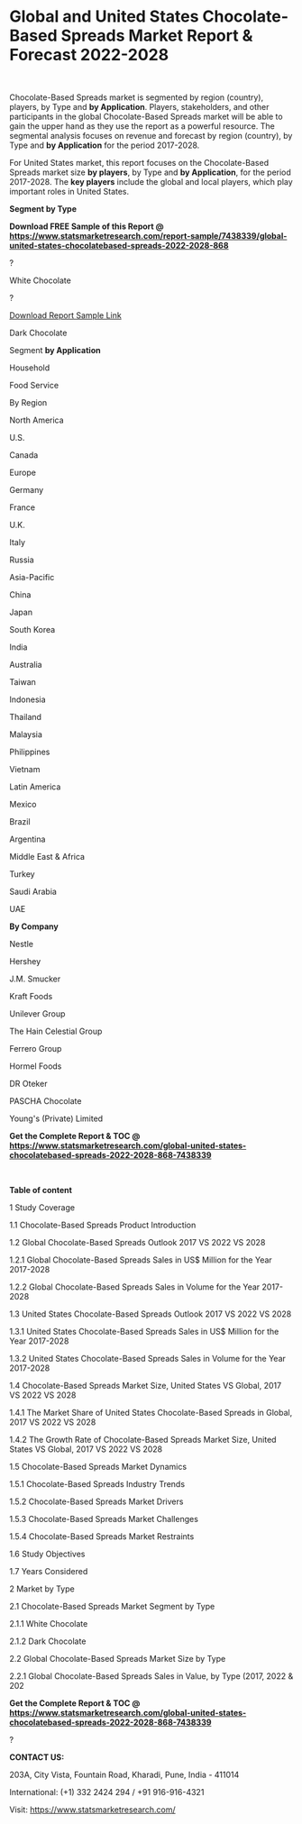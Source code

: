 <h1>Global and United States Chocolate-Based Spreads Market Report & Forecast 2022-2028</h1><br/><p>Chocolate-Based Spreads market is segmented by region (country), players, by Type and <strong>by Application</strong>. Players, stakeholders, and other participants in the global Chocolate-Based Spreads market will be able to gain the upper hand as they use the report as a powerful resource. The segmental analysis focuses on revenue and forecast by region (country), by Type and <strong>by Application</strong> for the period 2017-2028.</p>
 
 
 
 <p>For United States market, this report focuses on the Chocolate-Based Spreads market size <strong>by players</strong>, by Type and <strong>by Application</strong>, for the period 2017-2028. The <strong>key players</strong> include the global and local players, which play important roles in United States.</p>
 
 
 
 <p><strong>Segment by Type</strong></p>
 
 
 
 <div><b>Download FREE Sample of this Report @ <a href="https://www.statsmarketresearch.com/download-free-sample/7438339/global-united-states-chocolatebased-spreads-2022-2028-868">https://www.statsmarketresearch.com/report-sample/7438339/global-united-states-chocolatebased-spreads-2022-2028-868</a></b></div>
 
 
 
 <p>? </p>
 
 
 
 <p>White Chocolate</p>
 
 
 
 <p>? </p>
 
 
 
 <p><a href="https://www.statsmarketresearch.com/download-free-sample/7438339/global-united-states-chocolatebased-spreads-2022-2028-868">Download Report Sample Link</a></p>
 
 
 
 <p>Dark Chocolate</p>
 
 
 
 <p>Segment <strong>by Application</strong></p>
 
 
 
 <p>Household</p>
 
 
 
 <p>Food Service</p>
 
 
 
 <p>By Region</p>
 
 
 
 <p>North America</p>
 
 
 
 <p>U.S.</p>
 
 
 
 <p>Canada</p>
 
 
 
 <p>Europe</p>
 
 
 
 <p>Germany</p>
 
 
 
 <p>France</p>
 
 
 
 <p>U.K.</p>
 
 
 
 <p>Italy</p>
 
 
 
 <p>Russia</p>
 
 
 
 <p>Asia-Pacific</p>
 
 
 
 <p>China</p>
 
 
 
 <p>Japan</p>
 
 
 
 <p>South Korea</p>
 
 
 
 <p>India</p>
 
 
 
 <p>Australia</p>
 
 
 
 <p>Taiwan</p>
 
 
 
 <p>Indonesia</p>
 
 
 
 <p>Thailand</p>
 
 
 
 <p>Malaysia</p>
 
 
 
 <p>Philippines</p>
 
 
 
 <p>Vietnam</p>
 
 
 
 <p>Latin America</p>
 
 
 
 <p>Mexico</p>
 
 
 
 <p>Brazil</p>
 
 
 
 <p>Argentina</p>
 
 
 
 <p>Middle East & Africa</p>
 
 
 
 <p>Turkey</p>
 
 
 
 <p>Saudi Arabia</p>
 
 
 
 <p>UAE</p>
 
 
 
 <p><strong>By Company</strong></p>
 
 
 
 <p>Nestle</p>
 
 
 
 <p>Hershey</p>
 
 
 
 <p>J.M. Smucker</p>
 
 
 
 <p>Kraft Foods</p>
 
 
 
 <p>Unilever Group</p>
 
 
 
 <p>The Hain Celestial Group</p>
 
 
 
 <p>Ferrero Group</p>
 
 
 
 <p>Hormel Foods</p>
 
 
 
 <p>DR Oteker</p>
 
 
 
 <p>PASCHA Chocolate</p>
 
 
 
 <p>Young&#39;s (Private) Limited</p>
 
 
 
 <div><b>Get the Complete Report & TOC @ <a href="https://www.statsmarketresearch.com/global-united-states-chocolatebased-spreads-2022-2028-868-7438339">https://www.statsmarketresearch.com/global-united-states-chocolatebased-spreads-2022-2028-868-7438339</a></b></div>
 
 
 
 <p><br />
 
 <b>Table of content</b></p>
 
 
 
 <p>1 Study Coverage<br />
 
 1.1 Chocolate-Based Spreads Product Introduction<br />
 
 1.2 Global Chocolate-Based Spreads Outlook 2017 VS 2022 VS 2028<br />
 
 1.2.1 Global Chocolate-Based Spreads Sales in US$ Million for the Year 2017-2028<br />
 
 1.2.2 Global Chocolate-Based Spreads Sales in Volume for the Year 2017-2028<br />
 
 1.3 United States Chocolate-Based Spreads Outlook 2017 VS 2022 VS 2028<br />
 
 1.3.1 United States Chocolate-Based Spreads Sales in US$ Million for the Year 2017-2028<br />
 
 1.3.2 United States Chocolate-Based Spreads Sales in Volume for the Year 2017-2028<br />
 
 1.4 Chocolate-Based Spreads Market Size, United States VS Global, 2017 VS 2022 VS 2028<br />
 
 1.4.1 The Market Share of United States Chocolate-Based Spreads in Global, 2017 VS 2022 VS 2028<br />
 
 1.4.2 The Growth Rate of Chocolate-Based Spreads Market Size, United States VS Global, 2017 VS 2022 VS 2028<br />
 
 1.5 Chocolate-Based Spreads Market Dynamics<br />
 
 1.5.1 Chocolate-Based Spreads Industry Trends<br />
 
 1.5.2 Chocolate-Based Spreads Market Drivers<br />
 
 1.5.3 Chocolate-Based Spreads Market Challenges<br />
 
 1.5.4 Chocolate-Based Spreads Market Restraints<br />
 
 1.6 Study Objectives<br />
 
 1.7 Years Considered<br />
 
 2 Market by Type<br />
 
 2.1 Chocolate-Based Spreads Market Segment by Type<br />
 
 2.1.1 White Chocolate<br />
 
 2.1.2 Dark Chocolate<br />
 
 2.2 Global Chocolate-Based Spreads Market Size by Type<br />
 
 2.2.1 Global Chocolate-Based Spreads Sales in Value, by Type (2017, 2022 & 202</p>
 
 
 
 <div><b>Get the Complete Report & TOC @ <a href="https://www.statsmarketresearch.com/global-united-states-chocolatebased-spreads-2022-2028-868-7438339">https://www.statsmarketresearch.com/global-united-states-chocolatebased-spreads-2022-2028-868-7438339</a></b></div>
 
 
 
 <p>? </p>
 
 
 
 <p><b>CONTACT US:</b><br />
 
 203A, City Vista, Fountain Road, Kharadi, Pune, India - 411014<br />
 
 International: (+1) 332 2424 294 / +91 916-916-4321<br />
 
 Visit: <a href="https://www.statsmarketresearch.com/">https://www.statsmarketresearch.com/</a></p>